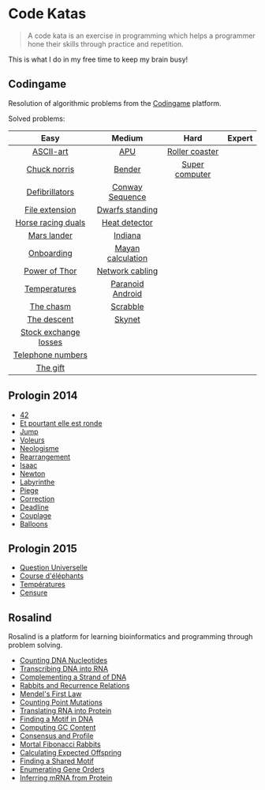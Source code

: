 # Code Katas
> A code kata is an exercise in programming which helps a programmer hone their skills through practice and repetition.

This is what I do in my free time to keep my brain busy!

## Codingame

Resolution of algorithmic problems from the [Codingame](http://www.codingame.com/) platform.

Solved problems:

| Easy | Medium | Hard | Expert
| :---: | :---: | :---: | :---: |
[ASCII-art](codingame/easy/ascii-art.py) | [APU](codingame/medium/apu.py)| [Roller coaster](codingame/hard/roller_coaster.py) |
[Chuck norris](codingame/easy/chuck_norris.py) | [Bender](codingame/medium/bender.py) | [Super computer](codingame/hard/super_computer.py)|
[Defibrillators](codingame/easy/defibrillators.py) | [Conway Sequence](codingame/medium/conway_sequence.py) ||
[File extension](codingame/easy/file_extension.py) | [Dwarfs standing](codingame/medium/dwarfs_standing.py) ||
[Horse racing duals](codingame/easy/horse-racing_duals.py) | [Heat detector](codingame/medium/heat_detector.py) ||
[Mars lander](codingame/easy/mars_lander.py) | [Indiana](codingame/medium/indiana.py) ||
[Onboarding](codingame/easy/onboarding.py) | [Mayan calculation](codingame/medium/mayan_calculation.py) ||
[Power of Thor](codingame/easy/power_of_thor.py) | [Network cabling](codingame/medium/network_cabling.py) ||
[Temperatures](codingame/easy/temperatures.py) | [Paranoid Android](codingame/medium/paranoid_android.py) ||
[The chasm](codingame/easy/the_chasm.py) | [Scrabble](codingame/medium/scrabble.py) ||
[The descent](codingame/easy/the_descent.py) | [Skynet](codingame/medium/skynet.py) ||
 | [Stock exchange losses](codingame/medium/stock_exchange_losses.py) ||
 | [Telephone numbers](codingame/medium/telephone_numbers.py) ||
 | [The gift](codingame/medium/the_gift.py) ||

## Prologin 2014
- [42](prologin/2014/1_42.py)
- [Et pourtant elle est ronde](prologin/2014/2_et_pourtant_elle_est_ronde.py)
- [Jump](prologin/2014/3_jump.py)
- [Voleurs](prologin/2014/4_voleurs.py)
- [Neologisme](prologin/2014/5_neologisme.py)
- [Rearrangement](prologin/2014/6_rearrangement.py)
- [Isaac](prologin/2014/7_isaac.py)
- [Newton](prologin/2014/8_newton.py)
- [Labyrinthe](prologin/2014/9_labyrinthe.py)
- [Piege](prologin/2014/10_piege.py)
- [Correction](prologin/2014/11_correction.py)
- [Deadline](prologin/2014/12_deadline.py)
- [Couplage](prologin/2014/13_couplage.py)
- [Balloons](prologin/2014/15_balloons.py)

## Prologin 2015
- [Question Universelle](prologin/2015/1_question-universelle.py)
- [Course d'éléphants](prologin/2015/2_course-elephants.py)
- [Températures](prologin/2015/3_temperatures.py)
- [Censure](prologin/2015/4_censure.py)

## Rosalind
Rosalind is a platform for learning bioinformatics and programming through problem solving.
- [Counting DNA Nucleotides](rosalind/dna.py)
- [Transcribing DNA into RNA](rosalind/rna.py)
- [Complementing a Strand of DNA](rosalind/recv.py)
- [Rabbits and Recurrence Relations](rosalind/fib.py)
- [Mendel's First Law](rosalind/iprb.py)
- [Counting Point Mutations](rosalind/hamm.py)
- [Translating RNA into Protein](rosalind/prot.py)
- [Finding a Motif in DNA](rosalind/subs.py)
- [Computing GC Content](rosalind/gc.py)
- [Consensus and Profile](rosalind/cons.py)
- [Mortal Fibonacci Rabbits](rosalind/fibd.py)
- [Calculating Expected Offspring](rosalind/iev.py)
- [Finding a Shared Motif](rosalind/lcsm.py)
- [Enumerating Gene Orders](rosalind/perm.py)
- [Inferring mRNA from Protein](rosalind/mrna.py)
